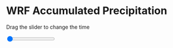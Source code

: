 <h1>WRF Accumulated Precipitation</h1>
<p>Drag the slider to change the time</p>

<div class="slidecontainer">
<input oninput='setImage(this)' class="slider" type="range" min="0" max="21" value="0" step="1" />
<img id='img'/>
</div>

<script>
var img = document.getElementById('img');
var img_array = ['/assets/images/wrf/r_wrfout_d01_2020-07-31_12:00:00.png',
'/assets/images/wrf/r_wrfout_d01_2020-07-31_13:00:00.png',
'/assets/images/wrf/r_wrfout_d01_2020-07-31_14:00:00.png',
'/assets/images/wrf/r_wrfout_d01_2020-07-31_15:00:00.png',
'/assets/images/wrf/r_wrfout_d01_2020-07-31_16:00:00.png',
'/assets/images/wrf/r_wrfout_d01_2020-07-31_17:00:00.png',
'/assets/images/wrf/r_wrfout_d01_2020-07-31_18:00:00.png',
'/assets/images/wrf/r_wrfout_d01_2020-07-31_19:00:00.png',
'/assets/images/wrf/r_wrfout_d01_2020-07-31_20:00:00.png',
'/assets/images/wrf/r_wrfout_d01_2020-07-31_21:00:00.png',
'/assets/images/wrf/r_wrfout_d01_2020-07-31_22:00:00.png',
'/assets/images/wrf/r_wrfout_d01_2020-07-31_23:00:00.png',
'/assets/images/wrf/r_wrfout_d01_2020-08-01_00:00:00.png',
'/assets/images/wrf/r_wrfout_d01_2020-08-01_01:00:00.png',
'/assets/images/wrf/r_wrfout_d01_2020-08-01_02:00:00.png',
'/assets/images/wrf/r_wrfout_d01_2020-08-01_03:00:00.png',
'/assets/images/wrf/r_wrfout_d01_2020-08-01_04:00:00.png',
'/assets/images/wrf/r_wrfout_d01_2020-08-01_05:00:00.png',
'/assets/images/wrf/r_wrfout_d01_2020-08-01_06:00:00.png',
'/assets/images/wrf/r_wrfout_d01_2020-08-01_07:00:00.png',
'/assets/images/wrf/r_wrfout_d01_2020-08-01_08:00:00.png',];
function setImage(obj)
{
        var value = obj.value;
        img.src = img_array[value];

}
</script>
